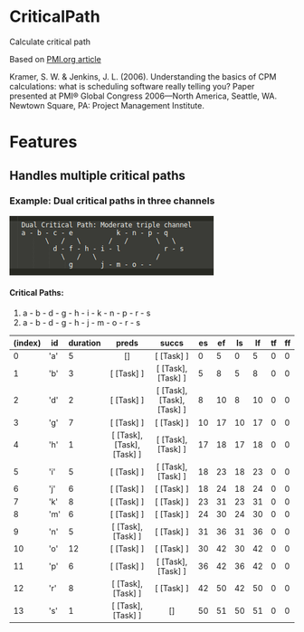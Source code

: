 # CriticalPath
Calculate critical path

Based on [PMI.org article](https://www.pmi.org/learning/library/critical-path-method-calculations-scheduling-8040)

Kramer, S. W. & Jenkins, J. L. (2006). Understanding the basics of CPM calculations: what is scheduling software really telling you? Paper presented at PMI® Global Congress 2006—North America, Seattle, WA. Newtown Square, PA: Project Management Institute.

# Features

## Handles multiple critical paths

### Example: Dual critical paths in three channels

![Example](example.png)

#### Critical Paths:
  
1.  a - b - d - g - h - i - k - n - p - r - s
1.  a - b - d - g - h - j - m - o - r - s


| (index) | id   | duration |           preds            |           succs            | es  | ef  | ls  | lf  | tf  | ff  |
| ------- | ---  | -------- |           :---:            |           :---:            | --- | --- | --- | --- | --- | --- |
|    0    | 'a' |    5     |             []             |         [ [Task] ]         | 0  | 5  | 0  | 5  | 0  | 0  |
|    1    | 'b' |    3     |         [ [Task] ]         |     [ [Task], [Task] ]     | 5  | 8  | 5  | 8  | 0  | 0  |
|    2    | 'd' |    2     |         [ [Task] ]         | [ [Task], [Task], [Task] ] | 8  | 10 | 8  | 10 | 0  | 0  |
|    3    | 'g' |    7     |         [ [Task] ]         |         [ [Task] ]         | 10 | 17 | 10 | 17 | 0  | 0  |
|    4    | 'h' |    1     | [ [Task], [Task], [Task] ] |     [ [Task], [Task] ]     | 17 | 18 | 17 | 18 | 0  | 0  |
|    5    | 'i' |    5     |         [ [Task] ]         |     [ [Task], [Task] ]     | 18 | 23 | 18 | 23 | 0  | 0  |
|    6    | 'j' |    6     |         [ [Task] ]         |         [ [Task] ]         | 18 | 24 | 18 | 24 | 0  | 0  |
|    7    | 'k' |    8     |         [ [Task] ]         |         [ [Task] ]         | 23 | 31 | 23 | 31 | 0  | 0  |
|    8    | 'm' |    6     |         [ [Task] ]         |         [ [Task] ]         | 24 | 30 | 24 | 30 | 0  | 0  |
|    9    | 'n' |    5     |     [ [Task], [Task] ]     |         [ [Task] ]         | 31 | 36 | 31 | 36 | 0  | 0  |
|   10    | 'o' |    12    |         [ [Task] ]         |         [ [Task] ]         | 30 | 42 | 30 | 42 | 0  | 0  |
|   11    | 'p' |    6     |         [ [Task] ]         |     [ [Task], [Task] ]     | 36 | 42 | 36 | 42 | 0  | 0  |
|   12    | 'r' |    8     |     [ [Task], [Task] ]     |         [ [Task] ]         | 42 | 50 | 42 | 50 | 0  | 0  |
|   13    | 's' |    1     |     [ [Task], [Task] ]     |             []             | 50 | 51 | 50 | 51 | 0  | 0  |
